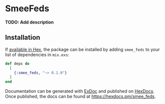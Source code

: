 # SmeeFeds

**TODO: Add description**

## Installation

If [available in Hex](https://hex.pm/docs/publish), the package can be installed
by adding `smee_feds` to your list of dependencies in `mix.exs`:

```elixir
def deps do
  [
    {:smee_feds, "~> 0.1.0"}
  ]
end
```

Documentation can be generated with [ExDoc](https://github.com/elixir-lang/ex_doc)
and published on [HexDocs](https://hexdocs.pm). Once published, the docs can
be found at <https://hexdocs.pm/smee_feds>.

